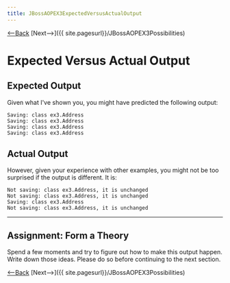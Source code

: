 ```yaml
---
title: JBossAOPEX3ExpectedVersusActualOutput
---
```

[<--Back]({{_site.pagesurl}}/JBoss_AOP_Example_3) [Next-->]({{ site.pagesurl}}/JBossAOPEX3Possibilities)

# Expected Versus Actual Output
## Expected Output
Given what I've shown you, you might have predicted the following output:
```
Saving: class ex3.Address
Saving: class ex3.Address
Saving: class ex3.Address
Saving: class ex3.Address
```
## Actual Output
However, given your experience with other examples, you might not be too surprised if the output is different. It is:
```
Not saving: class ex3.Address, it is unchanged
Not saving: class ex3.Address, it is unchanged
Saving: class ex3.Address
Not saving: class ex3.Address, it is unchanged
```
----
## Assignment: Form a Theory
Spend a few moments and try to figure out how to make this output happen. Write down those ideas. Please do so before continuing to the next section.

[<--Back]({{_site.pagesurl}}/JBoss_AOP_Example_3) [Next-->]({{ site.pagesurl}}/JBossAOPEX3Possibilities)
